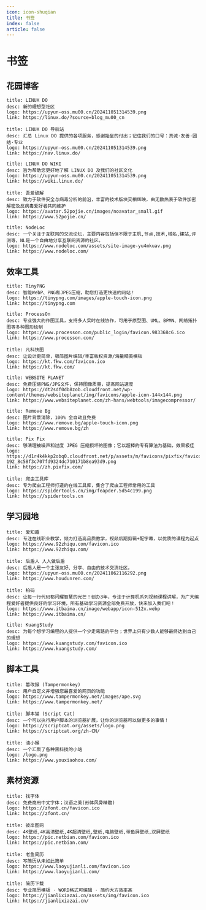 ```yaml
---
icon: icon-shuqian
title: 书签
index: false
article: false
---
```


# 书签

## 花园博客

```component VPCard
title: LINUX DO
desc: 新的理想型社区
logo: https://upyun-oss.mu00.cn/202411051314539.png
link: https://linux.do/?source=blog_mu00_cn
```

```component VPCard
title: LINUX DO 导航站
desc: 汇总 Linux DO 提供的各项服务，感谢始皇的付出；记住我们的口号：真诚·友善·团结·专业
logo: https://upyun-oss.mu00.cn/202411051314539.png
link: https://nav.linux.do/
```

```component VPCard
title: LINUX DO WIKI
desc: 旨为帮助您更好地了解 LINUX DO 及我们的社区文化
logo: https://upyun-oss.mu00.cn/202411051314539.png
link: https://wiki.linux.do/
```

```component VPCard
title: 吾爱破解
desc: 致力于软件安全与病毒分析的前沿，丰富的技术版块交相辉映，由无数热衷于软件加密解密及反病毒爱好者共同维护
logo: https://avatar.52pojie.cn/images/noavatar_small.gif
link: https://www.52pojie.cn/
```

```component VPCard
title: NodeLoc
desc: 一个关注于互联网的交流论坛，主要内容包括但不限于主机,节点,技术,域名,建站,评测等，NL是一个自由地分享互联网资源的社区。
logo: https://www.nodeloc.com/assets/site-image-yu4mkuav.png
link: https://www.nodeloc.com/
```

## 效率工具

```component VPCard
title: TinyPNG
desc: 智能WebP、PNG和JPEG压缩，助您打造更快速的网站！
logo: https://tinypng.com/images/apple-touch-icon.png
link: https://tinypng.com
```

```component VPCard
title: ProcessOn
desc: 专业强大的作图工具，支持多人实时在线协作，可用于原型图、UML、BPMN、网络拓扑图等多种图形绘制
logo: https://www.processon.com/public_login/favicon.983368c6.ico
link: https://www.processon.com/
```

```component VPCard
title: 凡科快图
desc: 让设计更简单，极简图片编辑/丰富版权资源/海量精美模板
logo: https://kt.fkw.com/favicon.ico
link: https://kt.fkw.com/
```

```component VPCard
title: WEBSITE PLANET
desc: 免费压缩PNG/JPG文件，保持图像质量，提高网站速度
logo: https://dt2sdf0db8zob.cloudfront.net/wp-content/themes/websiteplanet/img/favicons/apple-icon-144x144.png
link: https://www.websiteplanet.com/zh-hans/webtools/imagecompressor/
```

```component VPCard
title: Remove Bg
desc: 图片背景消除，100% 全自动且免费
logo: https://www.remove.bg/apple-touch-icon.png
link: https://www.remove.bg/zh
```

```component VPCard
title: Pix Fix
desc: 够清理被噪声和过度 JPEG 压缩损坏的图像；它以超棒的专有算法为基础，效果极佳
logo: https://d1r4k4kkp2obq0.cloudfront.net/p/assets/m/favicons/pixfix/favicon-192_8c58f3c707fd9324dc710171b8ea93d9.png
link: https://zh.pixfix.com/
```

```component VPCard
title: 爬虫工具库
desc: 专为爬虫工程师打造的在线工具库，集合了爬虫工程师常用的工具
logo: https://spidertools.cn/img/feapder.5d54c199.png
link: https://spidertools.cn
```

## 学习园地

```component VPCard
title: 爱知趣
desc: 专注在线职业教学，倾力打造高品质教学，视频后期剪辑+配字幕，以优质的课程为起点
logo: https://www.92zhiqu.com/favicon.ico
link: https://www.92zhiqu.com/
```

```component VPCard
title: 后盾人 人人做后盾
desc: 后盾人是一个主张友好、分享、自由的技术交流社区。
logo: https://upyun-oss.mu00.cn/202411062116292.png
link: https://www.houdunren.com/
```

```component VPCard
title: 柏码
desc: 让每一行代码都闪耀智慧的光芒！创办3年，专注于计算机系列视频课程讲解，为广大编程爱好者提供良好的学习环境，所有基础学习资源全部免费开放，快来加入我们吧！
logo: https://www.itbaima.cn/image/webapp/icon-512x.webp
link: https://www.itbaima.cn/
```

```component VPCard
title: KuangStudy
desc: 为每个想学习编程的人提供一个少走弯路的平台；世界上只有少数人能够最终达到自己的理想
logo: https://www.kuangstudy.com/favicon.ico
link: https://www.kuangstudy.com/
```

## 脚本工具

```component VPCard
title: 篡改猴 (Tampermonkey)
desc: 用户自定义并增强您最喜爱的网页的功能
logo: https://www.tampermonkey.net/images/ape.svg
link: https://www.tampermonkey.net/
```

```component VPCard
title: 脚本猫 (Script Cat)
desc: 一个可以执行用户脚本的浏览器扩展，让你的浏览器可以做更多的事情！
logo: https://scriptcat.org/assets/logo.png
link: https://scriptcat.org/zh-CN/
```

```component VPCard
title: 油小猴
desc: 一个汇聚了各种黑科技的小站
logo: /logo.png
link: https://www.youxiaohou.com/
```

## 素材资源

```component VPCard
title: 找字体
desc: 免费商用中文字体；汉语之美(形体风骨精髓)
logo: https://zfont.cn/favicon.ico
link: https://zfont.cn/
```

```component VPCard
title: 彼岸图网
desc: 4K壁纸,4K高清壁纸,4K超清壁纸,壁纸,电脑壁纸,带鱼屏壁纸,双屏壁纸
logo: https://pic.netbian.com/favicon.ico
link: https://pic.netbian.com/
```

```component VPCard
title: 老鱼简历
desc: 写简历从未如此简单
logo: https://www.laoyujianli.com/favicon.ico
link: https://www.laoyujianli.com/
```

```component VPCard
title: 简历下载
desc: 专业简历模板 · WORD格式可编辑 · 简约大方效率高
logo: https://jianlixiazai.cn/assets/img/favicon.ico
link: https://jianlixiazai.cn/
```
